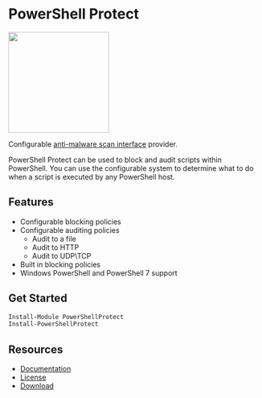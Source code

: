 # PowerShell Protect

<img src="https://github.com/ironmansoftware/powershell-protect/raw/master/icon.png" width="200" height="200" />

Configurable [anti-malware scan interface](https://docs.microsoft.com/en-us/windows/win32/amsi/antimalware-scan-interface-portal) provider.

PowerShell Protect can be used to block and audit scripts within PowerShell. You can use the configurable system to determine what to do when a script is executed by any PowerShell host.

## Features

- Configurable blocking policies
- Configurable auditing policies
  - Audit to a file
  - Audit to HTTP
  - Audit to UDP\TCP
- Built in blocking policies
- Windows PowerShell and PowerShell 7 support

## Get Started 

```powershell
Install-Module PowerShellProtect
Install-PowerShellProtect
```

## Resources

- [Documentation](https://docs.powershellprotect.com)
- [License](./LICENSE)
- [Download](https://www.powershellgallery.com/packages/PowerShellProtect)
